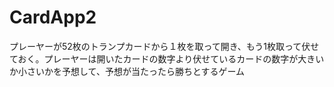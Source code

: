 # CardApp2

プレーヤーが52枚のトランプカードから１枚を取って開き、もう1枚取って伏せておく。プレーヤーは開いたカードの数字より伏せているカードの数字が大きいか小さいかを予想して、予想が当たったら勝ちとするゲーム
